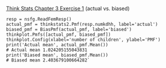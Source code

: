 [Think Stats Chapter 3 Exercise 1](http://greenteapress.com/thinkstats2/html/thinkstats2004.html#toc31) (actual vs. biased)

    resp = nsfg.ReadFemResp()
    actual_pmf = thinkstats2.Pmf(resp.numkdhh, label='actual')
    biased_pmf = BiasPmf(actual_pmf, label='biased')
    thinkplot.Pmfs([actual_pmf, biased_pmf])
    thinkplot.Config(xlabel='number of children', ylabel='PMF')
    print('Actual mean', actual_pmf.Mean())
    # Actual mean 1.024205155043831
    print('Biased mean', biased_pmf.Mean())
    # Biased mean 2.403679100664282`
